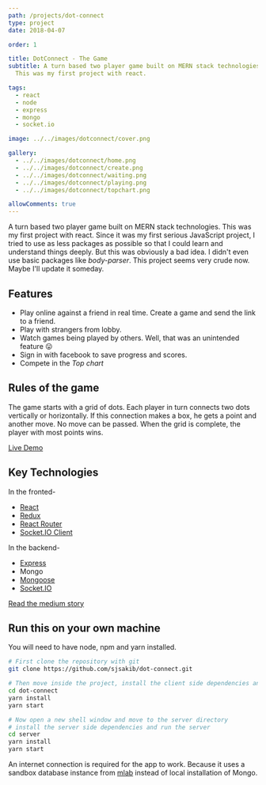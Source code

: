```yaml
---
path: /projects/dot-connect
type: project
date: 2018-04-07

order: 1

title: DotConnect - The Game
subtitle: A turn based two player game built on MERN stack technologies.
  This was my first project with react.

tags:
  - react
  - node
  - express
  - mongo
  - socket.io

image: ../../images/dotconnect/cover.png

gallery:
  - ../../images/dotconnect/home.png
  - ../../images/dotconnect/create.png
  - ../../images/dotconnect/waiting.png
  - ../../images/dotconnect/playing.png
  - ../../images/dotconnect/topchart.png

allowComments: true
---
```


A turn based two player game built on MERN stack technologies. This was my first project with react. Since it was my first serious JavaScript project, I tried to use as less packages as possible so that I could learn and understand things deeply. But this was obviously a bad idea. I didn't even use basic packages like _body-parser_. This project seems very crude now. Maybe I'll update it someday.

## Features

- Play online against a friend in real time. Create a game and send the link to a friend.
- Play with strangers from lobby.
- Watch games being played by others. Well, that was an unintended feature 😛
- Sign in with facebook to save progress and scores.
- Compete in the _Top chart_

## Rules of the game

The game starts with a grid of dots. Each player in turn connects two dots vertically or horizontally. If this connection makes a box, he gets a point and another move. No move can be passed. When the grid is complete, the player with most points wins.

[Live Demo](https://dot-connect.sakib.dev)

## Key Technologies

In the fronted-

- [React](https://github.com/facebook/react)
- [Redux](https://github.com/reduxjs/react-redux)
- [React Router](https://github.com/ReactTraining/react-router)
- [Socket.IO Client](https://github.com/socketio/socket.io-client)

In the backend-

- [Express](https://github.com/expressjs/express)
- Mongo
- [Mongoose](https://github.com/Automattic/mongoose)
- [Socket.IO](https://github.com/socketio/)

[Read the medium story](https://medium.com/@sjsakib/how-i-built-my-first-react-app-dot-connect-364f39ca0db7)

## Run this on your own machine

You will need to have node, npm and yarn installed.

```bash
# First clone the repository with git
git clone https://github.com/sjsakib/dot-connect.git

# Then move inside the project, install the client side dependencies and run the front-end
cd dot-connect
yarn install
yarn start

# Now open a new shell window and move to the server directory
# install the server side dependencies and run the server
cd server
yarn install
yarn start
```

An internet connection is required for the app to work. Because it uses a sandbox database instance from [mlab](https://mlab.com/) instead of local installation of Mongo.
